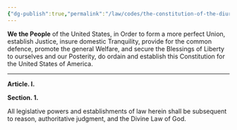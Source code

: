 ```yaml
---
{"dg-publish":true,"permalink":"/law/codes/the-constitution-of-the-diurnal-conduct-of-individual-persons/the-constitution-of-the-diurnal-conduct-of-indevidual-persons/","created":"Oct 1, 2014, 12:18 PM","updated":""}
---
```



**We the People** of the United States, in Order to form a more perfect Union, establish Justice, insure domestic Tranquility, provide for the common defence, promote the general Welfare, and secure the Blessings of Liberty to ourselves and our Posterity, do ordain and establish this Constitution for the United States of America.

---

**Article. I.**

**Section. 1.**

All legislative powers and establishments of law herein shall be subsequent to reason, authoritative judgment, and the Divine Law of God.